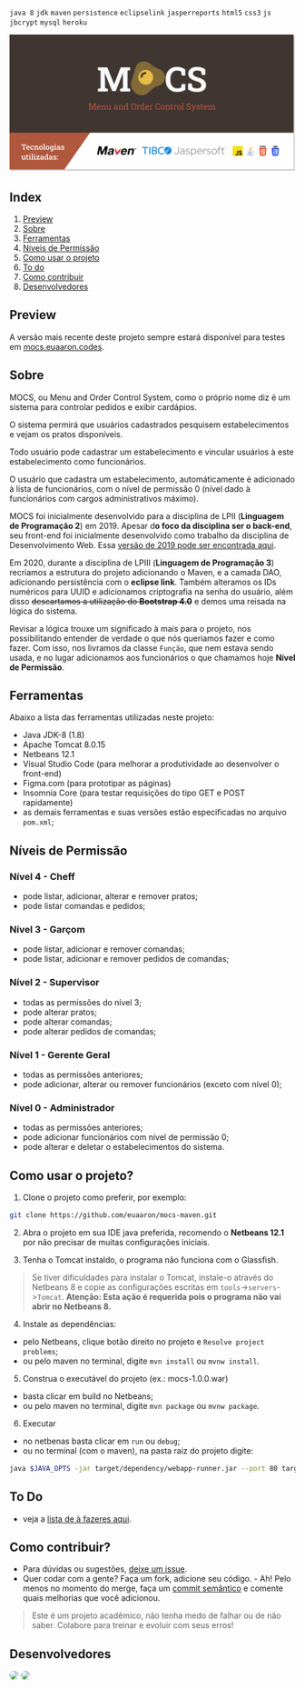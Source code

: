 `java 8` `jdk` `maven` `persistence` `eclipselink` `jasperreports` `html5` `css3` `js` `jbcrypt` `mysql` `heroku`

[![MOCS](./header.svg)](https://mocs.euaaron.codes/)

## Index
1. [Preview](#preview)
2. [Sobre](#sobre)
3. [Ferramentas](#ferramentas)
4. [Níveis de Permissão](#níveis-de-permissão)
5. [Como usar o projeto](#como-usar-o-projeto)
6. [To do](#to-do)
7. [Como contribuir](#como-contribuir)
8. [Desenvolvedores](#desenvolvedores)

## Preview

A versão mais recente deste projeto sempre estará disponível para testes em [mocs.euaaron.codes](https://mocs.euaaron.codes).

## Sobre

MOCS, ou Menu and Order Control System, como o próprio nome diz é um sistema para controlar pedidos e exibir cardápios.

O sistema permirá que usuários cadastrados pesquisem estabelecimentos e vejam os pratos disponíveis. 

Todo usuário pode cadastrar um estabelecimento e vincular usuários à este estabelecimento como funcionários. 

O usuário que cadastra um estabelecimento, automáticamente é adicionado à lista de funcionários, com o nível de permissão 0 (nível dado à funcionários com cargos administrativos máximo).

MOCS foi inicialmente desenvolvido para a disciplina de LPII (**Linguagem de Programação 2**) em 2019. Apesar d**o foco da disciplina ser o back-end**, seu front-end foi inicialmente desenvolvido como trabalho da disciplina de Desenvolvimento Web. Essa [versão de 2019 pode ser encontrada aqui](https://github.com/euaaron/MOCS).

Em 2020, durante a disciplina de LPIII (**Linguagem de Programação 3**) recriamos a estrutura do projeto adicionando o Maven, e a camada DAO, adicionando persistência com o **eclipse link**. Também alteramos os IDs numéricos para UUID e adicionamos criptografia na senha do usuário, além disso ~~descartamos a utilização do **Bootstrap 4.0**~~ e demos uma reisada na lógica do sistema. 

Revisar a lógica trouxe um significado à mais para o projeto, nos possibilitando entender de verdade o que nós queriamos fazer e como fazer. Com isso, nos livramos da classe `Função`, que nem estava sendo usada, e no lugar adicionamos aos funcionários o que chamamos hoje **Nível de Permissão**.

## Ferramentas

Abaixo a lista das ferramentas utilizadas neste projeto:

- Java JDK-8 (1.8)
- Apache Tomcat 8.0.15
- Netbeans 12.1
- Visual Studio Code (para melhorar a produtividade ao desenvolver o front-end)
- Figma.com (para prototipar as páginas)
- Insomnia Core (para testar requisições do tipo GET e POST rapidamente)
- as demais ferramentas e suas versões estão especificadas no arquivo `pom.xml`;

## Níveis de Permissão

### Nível 4 - Cheff
- pode listar, adicionar, alterar e remover pratos;
- pode listar comandas e pedidos;

### Nível 3 - Garçom
- pode listar, adicionar e remover comandas;
- pode listar, adicionar e remover pedidos de comandas;

### Nível 2 - Supervisor
- todas as permissões do nível 3;
- pode alterar pratos;
- pode alterar comandas;
- pode alterar pedidos de comandas;

### Nível 1 - Gerente Geral 
- todas as permissões anteriores;
- pode adicionar, alterar ou remover funcionários (exceto com nível 0);

### Nível 0 - Administrador 
- todas as permissões anteriores;
- pode adicionar funcionários com nível de permissão 0;
- pode alterar e deletar o estabelecimentos do sistema.

## Como usar o projeto?

1. Clone o projeto como preferir, por exemplo:

```sh
git clone https://github.com/euaaron/mocs-maven.git
```

2. Abra o projeto em sua IDE java preferida, recomendo o **Netbeans 12.1** por não precisar de muitas configurações iniciais.

3. Tenha o Tomcat instaldo, o programa não funciona com o Glassfish.
> Se tiver dificuldades para instalar o Tomcat, instale-o através do Netbeans 8 e copie as configurações escritas em `tools`->`servers`->`Tomcat`. **Atenção: Esta ação é requerida pois o programa não vai abrir no Netbeans 8.**

4. Instale as dependências:
- pelo Netbeans, clique botão direito no projeto e `Resolve project problems`;
- ou pelo maven no terminal, digite `mvn install` ou `mvnw install`.

5. Construa o executável do projeto (ex.: mocs-1.0.0.war)
- basta clicar em build no Netbeans;
- ou pelo maven no terminal, digite `mvn package` ou `mvnw package`.

6. Executar
- no netbenas basta clicar em `run` ou `debug`;
- ou no terminal (com o maven), na pasta raiz do projeto digite:
```sh
java $JAVA_OPTS -jar target/dependency/webapp-runner.jar --port 80 target/*.war
```

## To Do

- veja a [lista de à fazeres aqui](https://github.com/euaaron/mocs-maven/issues).

## Como contribuir?

- Para dúvidas ou sugestões, [deixe um issue](https://github.com/euaaron/mocs-maven/issues/new/choose).
- Quer codar com a gente? Faça um fork, adicione seu código. - Ah! Pelo menos no momento do merge, faça um [commit semântico](https://gist.github.com/eltonea/a717e3c786686b674f4ebe2475ca3313) e comente quais melhorias que você adicionou.

> Este é um projeto acadêmico, não tenha medo de falhar ou de não saber. Colabore para treinar e evoluir com seus erros!

## Desenvolvedores

<a href="https://github.com/euaaron" title="@euaaron - Aaron  Stiebler"><img src="https://github.com/euaaron.png" height="auto" width="64" style="border-radius:50%"></a>
<a href="https://github.com/deboralili" title="@deboralili - Debora Lessa"><img src="https://github.com/deboralili.png" height="auto" width="64" style="border-radius:50%"></a>
